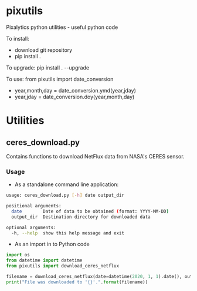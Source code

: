 # pixutils
Pixalytics python utilities - useful python code

To install:
- download git repository
- pip install .

To upgrade: pip install . --upgrade

To use: from pixutils import date_conversion
- year,month,day = date_conversion.ymd(year,jday)
- year,jday = date_conversion.doy(year,month,day)

# Utilities

## ceres_download.py

Contains functions to download NetFlux data from NASA's CERES sensor.

### Usage

* As a standalone command line application:
```bash
usage: ceres_download.py [-h] date output_dir

positional arguments:
  date        Date of data to be obtained (format: YYYY-MM-DD)
  output_dir  Destination directory for downloaded data

optional arguments:
  -h, --help  show this help message and exit
```

* As an import in to Python code
```python
import os
from datetime import datetime
from pixutils import download_ceres_netflux

filename = download_ceres_netflux(date=datetime(2020, 1, 1).date(), output_dir=os.path.expanduser("~"))
print("File was downloaded to '{}'.".format(filename))
```
